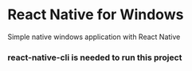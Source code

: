 # React Native for Windows
Simple native windows application with React Native

### react-native-cli is needed to run this project
